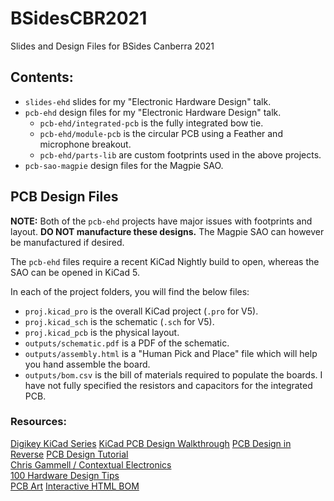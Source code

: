 # BSidesCBR2021
Slides and Design Files for BSides Canberra 2021

## Contents:
- `slides-ehd` slides for my "Electronic Hardware Design" talk.
- `pcb-ehd` design files for my "Electronic Hardware Design" talk.
    - `pcb-ehd/integrated-pcb` is the fully integrated bow tie.
    - `pcb-ehd/module-pcb` is the circular PCB using a Feather and microphone breakout.
    - `pcb-ehd/parts-lib` are custom footprints used in the above projects.
- `pcb-sao-magpie` design files for the Magpie SAO.

## PCB Design Files
**NOTE:** Both of the `pcb-ehd` projects have major issues with footprints and layout. **DO NOT manufacture these designs.** The Magpie SAO can however be manufactured if desired.

The `pcb-ehd` files require a recent KiCad Nightly build to open, whereas the SAO can be opened in KiCad 5.

In each of the project folders, you will find the below files:

- `proj.kicad_pro` is the overall KiCad project (`.pro` for V5).
- `proj.kicad_sch` is the schematic (`.sch` for V5).
- `proj.kicad_pcb` is the physical layout.
- `outputs/schematic.pdf` is a PDF of the schematic.
- `outputs/assembly.html` is a "Human Pick and Place" file which will help you hand assemble the board.
- `outputs/bom.csv` is the bill of materials required to populate the boards. I have not fully specified the resistors and capacitors for the integrated PCB.

### Resources:   
[Digikey KiCad Series](https://www.youtube.com/watch?v=vaCVh2SAZY4) 
[KiCad PCB Design Walkthrough](https://www.youtube.com/watch?v=C7-8nUU6e3E)
[PCB Design in Reverse](https://www.youtube.com/watch?v=CV68US8gZMk)
[PCB Design Tutorial](https://alternatezone.com/electronics/files/PCBDesignTutorialRevA.pdf)    
[Chris Gammell / Contextual Electronics](https://www.youtube.com/user/contextualelectronic/videos)   
[100 Hardware Design Tips](https://www.youtube.com/watch?v=ZpMvKJzZk90&list=PLXvLToQzgzddPKq_txEXNe0pxaSHqPtMO)    
[PCB Art](http://www.andrewsowa.com/blog/2017/3/19/creating-the-benchoff-nickel) 
[Interactive HTML BOM](https://github.com/openscopeproject/InteractiveHtmlBom)